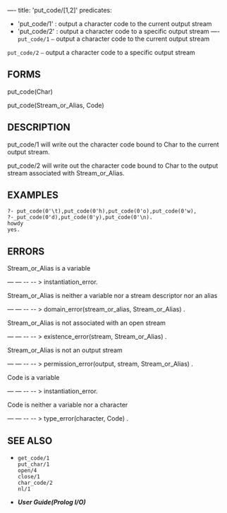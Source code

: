 —-
title: 'put_code/[1,2]'
predicates:
 - 'put_code/1' : output a character code to the current output stream
 - 'put_code/2' : output a character code to a specific output stream
—-
`put_code/1` `—` output a character code to the current output stream

`put_code/2` `—` output a character code to a specific output stream


## FORMS

put_code(Char)

put_code(Stream_or_Alias, Code)


## DESCRIPTION

put_code/1 will write out the character code bound to Char to the current output stream.

put_code/2 will write out the character code bound to Char to the output stream associated with Stream_or_Alias.


## EXAMPLES

```
?- put_code(0'\t),put_code(0'h),put_code(0'o),put_code(0'w),
?-_put_code(0'd),put_code(0'y),put_code(0'\n).
howdy
yes.
```


## ERRORS

Stream_or_Alias is a variable

— — -- -- &gt; instantiation_error.

Stream_or_Alias is neither a variable nor a stream descriptor nor an alias

— — -- -- &gt; domain_error(stream_or_alias, Stream_or_Alias) .

Stream_or_Alias is not associated with an open stream

— — -- -- &gt; existence_error(stream, Stream_or_Alias) .

Stream_or_Alias is not an output stream

— — -- -- &gt; permission_error(output, stream, Stream_or_Alias) .

Code is a variable

— — -- -- &gt; instantiation_error.

Code is neither a variable nor a character

— — -- -- &gt; type_error(character, Code) .


## SEE ALSO

- `get_code/1`  
`put_char/1`  
`open/4`  
`close/1`  
`char_code/2`  
`nl/1`

- **_User Guide(Prolog I/O)_**

